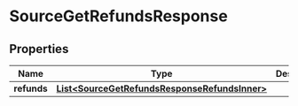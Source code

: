 

# SourceGetRefundsResponse


## Properties

| Name | Type | Description | Notes |
|------------ | ------------- | ------------- | -------------|
|**refunds** | [**List&lt;SourceGetRefundsResponseRefundsInner&gt;**](SourceGetRefundsResponseRefundsInner.md) |  |  [optional] |



